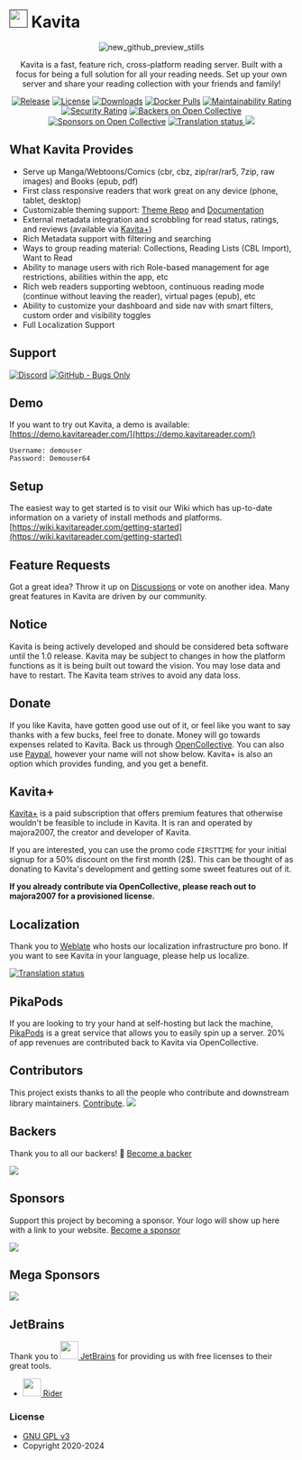 ﻿# [<img src="/Logo/kavita.svg" width="32" alt="">]() Kavita
<div align="center">

![new_github_preview_stills](https://github.com/user-attachments/assets/f016b34f-3c4c-4f07-8e72-12cd6f4e71ea)

Kavita is a fast, feature rich, cross-platform reading server. Built with a focus for being a full solution for all your reading needs. Set up your own server and share
your reading collection with your friends and family!

[![Release](https://img.shields.io/github/release/Kareadita/Kavita.svg?style=flat&maxAge=3600)](https://github.com/Kareadita/Kavita/releases)
[![License](https://img.shields.io/badge/license-GPLv3-blue.svg?style=flat)](https://github.com/Kareadita/Kavita/blob/master/LICENSE)
[![Downloads](https://img.shields.io/github/downloads/Kareadita/Kavita/total.svg?style=flat)](https://github.com/Kareadita/Kavita/releases)
[![Docker Pulls](https://img.shields.io/docker/pulls/jvmilazz0/kavita.svg)](https://hub.docker.com/r/jvmilazz0/kavita)
[![Maintainability Rating](https://sonarcloud.io/api/project_badges/measure?project=Kareadita_Kavita&metric=sqale_rating)](https://sonarcloud.io/dashboard?id=Kareadita_Kavita)
[![Security Rating](https://sonarcloud.io/api/project_badges/measure?project=Kareadita_Kavita&metric=security_rating)](https://sonarcloud.io/dashboard?id=Kareadita_Kavita)
[![Backers on Open Collective](https://opencollective.com/kavita/backers/badge.svg)](#backers)
[![Sponsors on Open Collective](https://opencollective.com/kavita/sponsors/badge.svg)](#sponsors)
<a href="https://hosted.weblate.org/engage/kavita/">
<img src="https://hosted.weblate.org/widgets/kavita/-/ui/svg-badge.svg" alt="Translation status" />
</a>
<img src="https://img.shields.io/endpoint?url=https://stats.kavitareader.com/api/ui/shield-badge"/>
</div>


## What Kavita Provides
- Serve up Manga/Webtoons/Comics (cbr, cbz, zip/rar/rar5, 7zip, raw images) and Books (epub, pdf)
- First class responsive readers that work great on any device (phone, tablet, desktop)
- Customizable theming support: [Theme Repo](https://github.com/Kareadita/Themes) and [Documentation](https://wiki.kavitareader.com/guides/themes)
- External metadata integration and scrobbling for read status, ratings, and reviews (available via [Kavita+](https://wiki.kavitareader.com/kavita+)) 
- Rich Metadata support with filtering and searching
- Ways to group reading material: Collections, Reading Lists (CBL Import), Want to Read
- Ability to manage users with rich Role-based management for age restrictions, abilities within the app, etc
- Rich web readers supporting webtoon, continuous reading mode (continue without leaving the reader), virtual pages (epub), etc
- Ability to customize your dashboard and side nav with smart filters, custom order and visibility toggles
- Full Localization Support


## Support
[![Discord](https://img.shields.io/badge/discord-chat-7289DA.svg?maxAge=60)](https://discord.gg/eczRp9eeem)
[![GitHub - Bugs Only](https://img.shields.io/badge/github-issues-red.svg?maxAge=60)](https://github.com/Kareadita/Kavita/issues)

## Demo
If you want to try out Kavita, a demo is available:
[https://demo.kavitareader.com/](https://demo.kavitareader.com/)
```
Username: demouser
Password: Demouser64
```

## Setup
The easiest way to get started is to visit our Wiki which has up-to-date information on a variety of
install methods and platforms.
[https://wiki.kavitareader.com/getting-started](https://wiki.kavitareader.com/getting-started)

## Feature Requests
Got a great idea? Throw it up on [Discussions](https://github.com/Kareadita/Kavita/discussions/2529) or vote on another idea. Many great features in Kavita are driven by our community. 

## Notice
Kavita is being actively developed and should be considered beta software until the 1.0 release.
Kavita may be subject to changes in how the platform functions as it is being built out toward the
vision. You may lose data and have to restart. The Kavita team strives to avoid any data loss.

## Donate
If you like Kavita, have gotten good use out of it, or feel like you want to say thanks with a few bucks, feel free to donate. Money will go towards
expenses related to Kavita. Back us through [OpenCollective](https://opencollective.com/Kavita#backer). You can also use [Paypal](https://www.paypal.com/paypalme/majora2007?locale.x=en_US), however your name will not show below. Kavita+ is also an 
option which provides funding, and you get a benefit.

## Kavita+
[Kavita+](https://wiki.kavitareader.com/kavita+) is a paid subscription that offers premium features that otherwise wouldn't be feasible to include in Kavita. It is ran and operated by majora2007, the creator and developer of Kavita.

If you are interested, you can use the promo code `FIRSTTIME` for your initial signup for a 50% discount on the first month (2$). This can be thought of as donating to Kavita's development and getting some sweet features out of it.

**If you already contribute via OpenCollective, please reach out to majora2007 for a provisioned license.**

## Localization
Thank you to [Weblate](https://hosted.weblate.org/engage/kavita/) who hosts our localization infrastructure pro bono. If you want to see Kavita in your language, please help us localize.

<a href="https://hosted.weblate.org/engage/kavita/">
<img src="https://hosted.weblate.org/widget/kavita/horizontal-auto.svg" alt="Translation status" />
</a>

## PikaPods
If you are looking to try your hand at self-hosting but lack the machine, [PikaPods](https://www.pikapods.com/pods?run=kavita) is a great service that 
allows you to easily spin up a server. 20% of app revenues are contributed back to Kavita via OpenCollective.


## Contributors

This project exists thanks to all the people who contribute and downstream library maintainers. [Contribute](CONTRIBUTING.md).
<a href="https://github.com/Kareadita/Kavita/graphs/contributors">
<img src="https://opencollective.com/kavita/contributors.svg?width=890&button=false&avatarHeight=42" />
</a>


## Backers

Thank you to all our backers! 🙏 [Become a backer](https://opencollective.com/Kavita#backer)

<img src="https://opencollective.com/kavita/backers.svg?width=890&avatarHeight=42"></a>

## Sponsors

Support this project by becoming a sponsor. Your logo will show up here with a link to your website. [Become a sponsor](https://opencollective.com/Kavita#sponsor)

<img src="https://opencollective.com/Kavita/sponsors.svg?width=890"></a>

## Mega Sponsors
<img src="https://opencollective.com/Kavita/tiers/mega-sponsor.svg?width=890"></a>

## JetBrains
Thank you to [<img src="/Logo/jetbrains.svg" alt="" width="32"> JetBrains](http://www.jetbrains.com/) for providing us with free licenses to their great tools.

* [<img src="/Logo/rider.svg" alt="" width="32"> Rider](http://www.jetbrains.com/rider/)

### License

* [GNU GPL v3](http://www.gnu.org/licenses/gpl.html)
* Copyright 2020-2024

